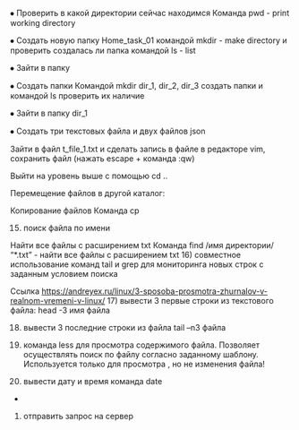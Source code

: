 ⦁	Проверить в какой директории сейчас находимся
Команда pwd  - print working directory
 

⦁	Создать новую папку Home_task_01 командой mkdir  - make directory и проверить создалась ли папка командой ls -  list
 

⦁	Зайти в папку 
 


⦁	Создать папки 
Командой mkdir dir_1, dir_2, dir_3 создать папки и командой ls проверить их наличие
 
⦁	Зайти в папку dir_1
 
⦁	Создать три текстовых файла и двух файлов json


 

Зайти в  файл t_file_1.txt и сделать запись в файле в редакторе vim, сохранить файл (нажать escape + команда :qw)
 

Выйти на уровень выше с помощью cd ..
 

Перемещение файлов в другой каталог:
 
 Копирование файлов
Команда cp
 
 

15) поиск файла по имени 
 
Найти все файлы с расширением txt
Команда find /имя директории/ “*.txt” -  найти все файлы  с расширением txt
16) совместное использование команд tail и grep для мониторинга новых строк с заданным условием поиска
 
Ссылка https://andreyex.ru/linux/3-sposoba-prosmotra-zhurnalov-v-realnom-vremeni-v-linux/
17) вывести 3 первые строки из текстового файла:
head -3 имя файла
 
18) вывести 3 последние строки из файла
tail –n3 файла
 
19) команда less для просмотра содержимого файла. Позволяет осуществлять поиск по файлу согласно заданному шаблону. Используется только для просмотра , но не изменения файла!
20) вывести дату и время команда date
 



*
1) отправить запрос на сервер
 

 




